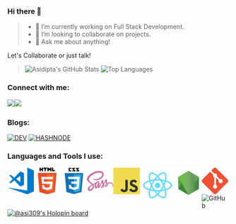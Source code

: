 ### Hi there 👋

<!--
**asi309/asi309** is a ✨ _special_ ✨ repository because its `README.md` (this file) appears on your GitHub profile.

Here are some ideas to get you started:

- 🔭 I’m currently working on ...
- 🌱 I’m currently learning ...
- 👯 I’m looking to collaborate on ...
- 🤔 I’m looking for help with ...
- 💬 Ask me about ...
- 📫 How to reach me: ...
- 😄 Pronouns: ...
- ⚡ Fun fact: ...
-->

> - 🔭 I’m currently working on Full Stack Development.
> - 👯 I’m looking to collaborate on projects.
> - 💬 Ask me about anything!

Let's Collaborate or just talk!

>![Asidipta's GitHub Stats](https://github-readme-stats.vercel.app/api?username=asi309&show_icons=true&theme=cobalt)
>![Top Languages](https://github-readme-stats.vercel.app/api/top-langs/?username=asi309&theme=cobalt)

### Connect with me:
<p align="left">
  <a href="https://www.linkedin.com/in/asidipta/"><img src="https://skillicons.dev/icons?i=linkedin" align="left" /></a>
  <a href="https://www.instagram.com/_asiii80/"><img src="https://skillicons.dev/icons?i=instagram" /></a>
<!-- <a href="https://dev.to/asi309"><img src="https://d2fltix0v2e0sb.cloudfront.net/dev-badge.svg" height="24px" width="24px" /></a> -->
</p>

### Blogs:
<a href="https://dev.to/asi309">![DEV](https://img.shields.io/badge/dev.to-0A0A0A?style=for-the-badge&logo=devdotto&logoColor=white)</a>
<a href="https://letsdiscusstech.hashnode.dev">![HASHNODE](https://img.shields.io/badge/Hashnode-2962FF?style=for-the-badge&logo=hashnode&logoColor=white)</a>


### Languages and Tools I use: 
<img align="left" alt="Visual Studio Code" width="60px" src="https://github.com/asi309/asi309/blob/master/tool_icons/vscode.png" />
<img align="left" alt="HTML5" width="60px" src="https://github.com/asi309/asi309/blob/master/tool_icons/html5.png" />
<img align="left" alt="CSS3" width="60px" src="https://github.com/asi309/asi309/blob/master/tool_icons/css3.png" />
<img align="left" alt="Sass" width="60px" src="https://raw.githubusercontent.com/github/explore/80688e429a7d4ef2fca1e82350fe8e3517d3494d/topics/sass/sass.png" />
<img align="left" alt="JavaScript" width="60px" src="https://github.com/asi309/asi309/blob/master/tool_icons/js.png" />
<img align="left" alt="React" width="80px" src="https://github.com/asi309/asi309/blob/master/tool_icons/react.png" />
<img align="left" alt="Node" width="60px" src="https://github.com/asi309/asi309/blob/master/tool_icons/node.png" />
<img align="left" alt="Git" width="60px" src="https://github.com/asi309/asi309/blob/master/tool_icons/git.png" />
<img align="left" alt="GitHub" width="60px" src="https://skillicons.dev/icons?i=github" />



[![@asi309's Holopin board](https://holopin.io/api/user/board?user=asi309)](https://holopin.io/@asi309)
